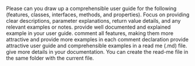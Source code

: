 Please can you draw up a comprehensible user guide for the following (features, classes, interfaces, methods, and properties). Focus on providing clear descriptions, parameter explanations, return value details, and any relevant examples or notes. provide well documented and explained example in your user guide.
comment all features, making them more attractive and provide more examples in each comment declaration
provide attractive user guide and comprehensible examples in a read me (.md)  file. give more details in your documentation. You can create the read-me file in the same folder with the current file.
